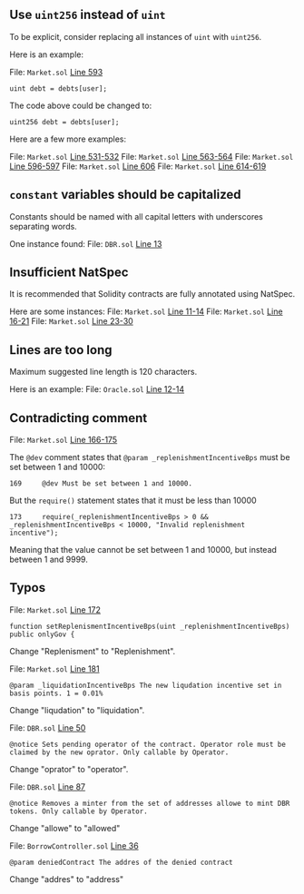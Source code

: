 ## Use `uint256` instead of `uint`

To be explicit, consider replacing all instances of `uint` with `uint256`.

Here is an example:

File: `Market.sol` [Line 593](https://github.com/code-423n4/2022-10-inverse/blob/main/src/Market.sol#L593)

```
uint debt = debts[user];
```

The code above could be changed to:

```
uint256 debt = debts[user];
```

Here are a few more examples:

File: `Market.sol` [Line 531-532](https://github.com/code-423n4/2022-10-inverse/blob/main/src/Market.sol#L531-L532)
File: `Market.sol` [Line 563-564](https://github.com/code-423n4/2022-10-inverse/blob/main/src/Market.sol#L563-L564)
File: `Market.sol` [Line 596-597](https://github.com/code-423n4/2022-10-inverse/blob/main/src/Market.sol#L596-L597)
File: `Market.sol` [Line 606](https://github.com/code-423n4/2022-10-inverse/blob/main/src/Market.sol#L606)
File: `Market.sol` [Line 614-619](https://github.com/code-423n4/2022-10-inverse/blob/main/src/Market.sol#L614-L619)

## `constant` variables should be capitalized

Constants should be named with all capital letters with underscores separating words.

One instance found: File: `DBR.sol` [Line 13](https://github.com/code-423n4/2022-10-inverse/blob/main/src/DBR.sol#L13)

## Insufficient NatSpec

It is recommended that Solidity contracts are fully annotated using NatSpec.

Here are some instances:
File: `Market.sol` [Line 11-14](https://github.com/code-423n4/2022-10-inverse/blob/main/src/Market.sol#L11-L14)
File: `Market.sol` [Line 16-21](https://github.com/code-423n4/2022-10-inverse/blob/main/src/Market.sol#L16-L21)
File: `Market.sol` [Line 23-30](https://github.com/code-423n4/2022-10-inverse/blob/main/src/Market.sol#L23-L30)

## Lines are too long

Maximum suggested line length is 120 characters.

Here is an example:
File: `Oracle.sol` [Line 12-14](https://github.com/code-423n4/2022-10-inverse/blob/main/src/Oracle.sol#L12-L14)

## Contradicting comment

File: `Market.sol` [Line 166-175](https://github.com/code-423n4/2022-10-inverse/blob/main/src/Market.sol#L166-L175)

The `@dev` comment states that `@param _replenishmentIncentiveBps` must be set between 1 and 10000:

```
169     @dev Must be set between 1 and 10000.
```

But the `require()` statement states that it must be less than 10000

```
173     require(_replenishmentIncentiveBps > 0 && _replenishmentIncentiveBps < 10000, "Invalid replenishment incentive");
```

Meaning that the value cannot be set between 1 and 10000, but instead between 1 and 9999.

## Typos

File: `Market.sol` [Line 172](https://github.com/code-423n4/2022-10-inverse/blob/main/src/Market.sol#L172)

```
function setReplenismentIncentiveBps(uint _replenishmentIncentiveBps) public onlyGov {
```

Change "Replenisment" to "Replenishment".

File: `Market.sol` [Line 181](https://github.com/code-423n4/2022-10-inverse/blob/main/src/Market.sol#L181)

```
@param _liquidationIncentiveBps The new liqudation incentive set in basis points. 1 = 0.01%
```

Change "liqudation" to "liquidation".

File: `DBR.sol` [Line 50](https://github.com/code-423n4/2022-10-inverse/blob/main/src/DBR.sol#L50)

```
@notice Sets pending operator of the contract. Operator role must be claimed by the new oprator. Only callable by Operator.
```

Change "oprator" to "operator".

File: `DBR.sol` [Line 87](https://github.com/code-423n4/2022-10-inverse/blob/main/src/DBR.sol#L87)

```
@notice Removes a minter from the set of addresses allowe to mint DBR tokens. Only callable by Operator.
```

Change "allowe" to "allowed"

File: `BorrowController.sol` [Line 36](https://github.com/code-423n4/2022-10-inverse/blob/main/src/BorrowController.sol#L36)

```
@param deniedContract The addres of the denied contract
```

Change "addres" to "address"
